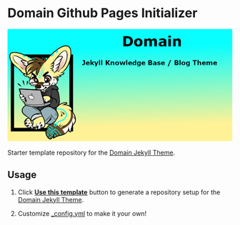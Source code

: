 # Domain Github Pages Initializer

![Project-Banner](/readme/project-banner.png)

Starter template repository for the [Domain Jekyll Theme](https://github.com/Lumunix/Domain).
## Usage

1. Click [**Use this template**](https://github.com/Lumunix/domain-github-pages-initializer/generate) button to generate a repository setup for the
[Domain Jekyll Theme](https://github.com/Lumunix/Domain).

2. Customize [_config.yml](https://github.com/Lumunix/Domain-Github-Pages-Initializer/blob/main/_config.yml) to make it your own!
